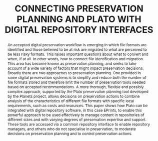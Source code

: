 ---
abstract: 'An accepted digital preservation workflow is emerging in

  which file formats are identified and those believed to be

  at risk are migrated to what are perceived to be less risky

  formats. This raises important questions about what to

  convert and when, if at all. In other words, how to connect

  file identification and migration. This area has become

  known as preservation planning, and seeks to take

  account of a wide variety of factors that might impact

  preservation decisions. Broadly there are two approaches

  to preservation planning. One provided in some digital

  preservation systems is to simplify and reduce both the

  number of file formats stored and therefore limit the number

  of preservation tools needed based on accepted recommendations.

  A more thorough, flexible and possibly

  complex approach, supported by the Plato preservation

  planning tool developed by the Planets project, allows decisions

  on preservation actions to combine analysis of the

  characteristics of different file formats with specific local

  requirements, such as costs and resources. This paper

  shows how Plato can be integrated with digital repository

  software, in this case EPrints, to enable this powerful approach

  to be used effectively to manage content in repositories

  of different sizes and with varying degrees of preservation

  expertise and support. These tools are accessed via

  a common repository interface to enable repository managers,

  and others who do not specialise in preservation, to

  moderate decisions on preservation planning and to control

  preservation actions.'
creators:
- Kulovits, Hannes
- Hitchcock, Steve
- Carr, Les
- Rauber, Andreas
- Tarrant, David
date: null
document_url: https://services.phaidra.univie.ac.at/api/object/o:185510/download
grand_parent: iPRES
institutions: []
keywords: []
landing_page_url: https://phaidra.univie.ac.at/o:185510
language: eng
layout: publication
license: CC BY-SA 2.0 AT
notes_url: null
parent: iPRES 2010
presentation_url: null
publication_type: paper
size: 745335
source_name: iPRES
title: CONNECTING PRESERVATION PLANNING AND PLATO WITH  DIGITAL REPOSITORY INTERFACES
year: 2010
---